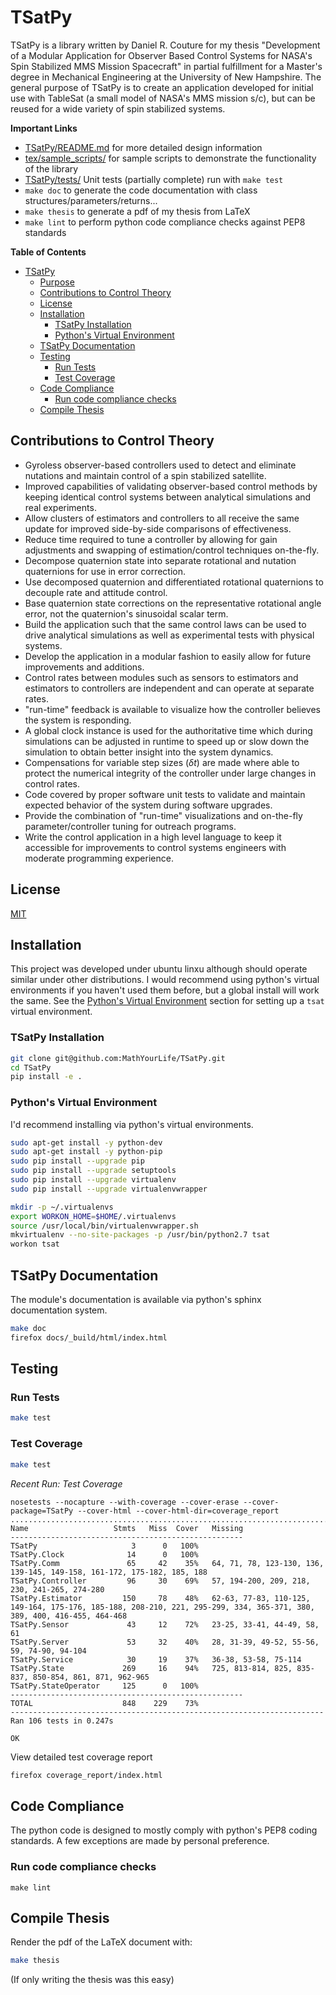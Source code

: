 # TSatPy

TSatPy is a library written by Daniel R. Couture for my thesis "Development of a Modular Application for Observer Based Control Systems for NASA's Spin Stabilized MMS Mission Spacecraft" in partial fulfillment for a Master's degree in Mechanical Engineering at the University of New Hampshire.  The general purpose of TSatPy is to create an application developed for initial use with TableSat (a small model of NASA's MMS mission s/c), but can be reused for a wide variety of spin stabilized systems.

**Important Links**

* [TSatPy/README.md](TSatPy/README.md) for more detailed design information
* [tex/sample_scripts/](tex/sample_scripts/) for sample scripts to demonstrate the functionality of the library
* [TSatPy/tests/](TSatPy/tests) Unit tests (partially complete) run with `make test`
* `make doc` to generate the code documentation with class structures/parameters/returns...
* `make thesis` to generate a pdf of my thesis from LaTeX
* `make lint` to perform python code compliance checks against PEP8 standards

**Table of Contents**

<!--- start_TOC -->

* [TSatPy](#tsatpy)
	* [Purpose](#purpose)
	* [Contributions to Control Theory](#contributions-to-control-theory)
	* [License](#license)
	* [Installation](#installation)
		* [TSatPy Installation](#tsatpy-installation)
		* [Python's Virtual Environment](#pythons-virtual-environment)
	* [TSatPy Documentation](#tsatpy-documentation)
	* [Testing](#testing)
		* [Run Tests](#run-tests)
		* [Test Coverage](#test-coverage)
	* [Code Compliance](#code-compliance)
		* [Run code compliance checks](#run-code-compliance-checks)
	* [Compile Thesis](#compile-thesis)

<!--- end_TOC -->


## Contributions to Control Theory

* Gyroless observer-based controllers used to detect and eliminate nutations and maintain control of a spin stabilized satellite.
* Improved capabilities of validating observer-based control methods by keeping identical control systems between analytical simulations and real experiments.
* Allow clusters of estimators and controllers to all receive the same update for improved side-by-side comparisons of effectiveness.
* Reduce time required to tune a controller by allowing for gain adjustments and swapping of estimation/control techniques on-the-fly.
* Decompose quaternion state into separate rotational and nutation quaternions for use in error correction.
* Use decomposed quaternion and differentiated rotational quaternions to decouple rate and attitude control.
* Base quaternion state corrections on the representative rotational angle error, not the quaternion's sinusoidal scalar term.
* Build the application such that the same control laws can be used to drive analytical simulations as well as experimental tests with physical systems.
* Develop the application in a modular fashion to easily allow for future improvements and additions.
* Control rates between modules such as sensors to estimators and estimators to controllers are independent and can operate at separate rates.
* "run-time" feedback is available to visualize how the controller believes the system is responding.
* A global clock instance is used for the authoritative time which during simulations can be adjusted in runtime to speed up or slow down the simulation to obtain better insight into the system dynamics.
* Compensations for variable step sizes ($\delta t$) are made where able to protect the numerical integrity of the controller under large changes in control rates.
* Code covered by proper software unit tests to validate and maintain expected behavior of the system during software upgrades.
* Provide the combination of "run-time" visualizations and on-the-fly parameter/controller tuning for outreach programs.
* Write the control application in a high level language to keep it accessible for improvements to control systems engineers with moderate programming experience.


## License

[MIT](LICENSE)

## Installation

This project was developed under ubuntu linxu although should operate similar under other distributions.  I would recommend using python's virtual environments if you haven't used them before, but a global install will work the same.  See the [Python's Virtual Environment](#pythons-virtual-environment) section for setting up a `tsat` virtual environment.

### TSatPy Installation

```bash
git clone git@github.com:MathYourLife/TSatPy.git
cd TSatPy
pip install -e .
```

### Python's Virtual Environment

I'd recommend installing via python's virtual environments.

```bash
sudo apt-get install -y python-dev
sudo apt-get install -y python-pip
sudo pip install --upgrade pip
sudo pip install --upgrade setuptools
sudo pip install --upgrade virtualenv
sudo pip install --upgrade virtualenvwrapper

mkdir -p ~/.virtualenvs
export WORKON_HOME=$HOME/.virtualenvs
source /usr/local/bin/virtualenvwrapper.sh
mkvirtualenv --no-site-packages -p /usr/bin/python2.7 tsat
workon tsat
```

## TSatPy Documentation

The module's documentation is available via python's sphinx documentation system.

```bash
make doc
firefox docs/_build/html/index.html
```

## Testing

### Run Tests

```bash
make test
```

### Test Coverage

```bash
make test
```

*Recent Run: Test Coverage*
<!--- start_test_status -->
```
nosetests --nocapture --with-coverage --cover-erase --cover-package=TSatPy --cover-html --cover-html-dir=coverage_report
..........................................................................................................
Name                   Stmts   Miss  Cover   Missing
----------------------------------------------------
TSatPy                     3      0   100%
TSatPy.Clock              14      0   100%
TSatPy.Comm               65     42    35%   64, 71, 78, 123-130, 136, 139-145, 149-158, 161-172, 175-182, 185, 188
TSatPy.Controller         96     30    69%   57, 194-200, 209, 218, 230, 241-265, 274-280
TSatPy.Estimator         150     78    48%   62-63, 77-83, 110-125, 149-164, 175-176, 185-188, 208-210, 221, 295-299, 334, 365-371, 380, 389, 400, 416-455, 464-468
TSatPy.Sensor             43     12    72%   23-25, 33-41, 44-49, 58, 61
TSatPy.Server             53     32    40%   28, 31-39, 49-52, 55-56, 59, 74-90, 94-104
TSatPy.Service            30     19    37%   36-38, 53-58, 75-114
TSatPy.State             269     16    94%   725, 813-814, 825, 835-837, 850-854, 861, 871, 962-965
TSatPy.StateOperator     125      0   100%
----------------------------------------------------
TOTAL                    848    229    73%
----------------------------------------------------------------------
Ran 106 tests in 0.247s

OK
```
<!--- end_test_status -->

View detailed test coverage report
```bash
firefox coverage_report/index.html
```

## Code Compliance

The python code is designed to mostly comply with python's PEP8 coding standards.  A few exceptions are made by personal preference.

### Run code compliance checks

```
make lint
```

## Compile Thesis

Render the pdf of the LaTeX document with:

```bash
make thesis
```

(If only writing the thesis was this easy)


